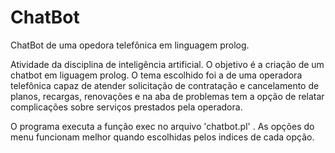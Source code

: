 # ChatBot
ChatBot de uma opedora telefônica em linguagem prolog.
 
 Atividade da disciplina de inteligência artificial. O objetivo é a criação de um chatbot em liguagem prolog. O tema escolhido foi a de uma operadora telefônica capaz de atender solicitação de contratação e cancelamento de planos, recargas, renovações e na aba de problemas tem a opção de relatar complicações sobre serviços prestados pela operadora.

O programa executa a função exec no arquivo 'chatbot.pl' . As opções do menu funcionam melhor quando escolhidas pelos indices de cada opção.
